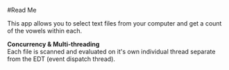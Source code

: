 #Read Me

This app allows you to select text files from your computer and get a count of the vowels within each.

<b>Concurrency & Multi-threading</b><br/>
Each file is scanned and evaluated on it's own individual thread separate from the EDT (event dispatch thread). 